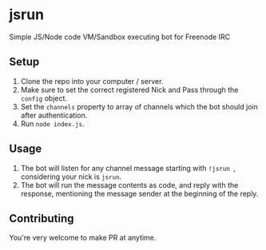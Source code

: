 # jsrun
Simple JS/Node code VM/Sandbox executing bot for Freenode IRC

## Setup
1. Clone the repo into your computer / server.
2. Make sure to set the correct registered Nick and Pass through the `config` object.
3. Set the `channels` property to array of channels which the bot should join after authentication.
3. Run `node index.js`.

## Usage
1. The bot will listen for any channel message starting with `!jsrun `, considering your nick is `jsrun`.
2. The bot will run the message contents as code, and reply with the response, mentioning the message sender at the beginning of the reply.

## Contributing
You're very welcome to make PR at anytime.
